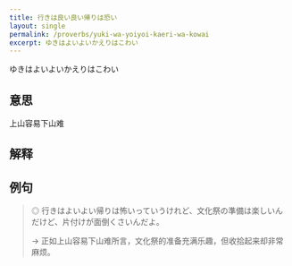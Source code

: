 ```yaml
---
title: 行きは良い良い帰りは恐い
layout: single
permalink: /proverbs/yuki-wa-yoiyoi-kaeri-wa-kowai
excerpt: ゆきはよいよいかえりはこわい
---
```


ゆきはよいよいかえりはこわい

## 意思

上山容易下山难

## 解释

## 例句

> ◎ 行きはよいよい帰りは怖いっていうけれど、文化祭の準備は楽しいんだけど、片付けが面倒くさいんだよ。
>
> → 正如上山容易下山难所言，文化祭的准备充满乐趣，但收拾起来却非常麻烦。


